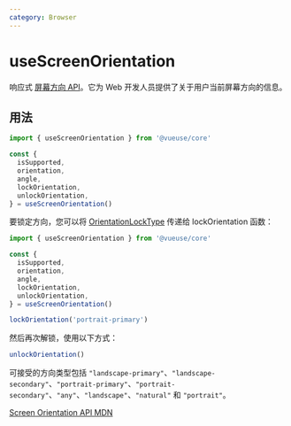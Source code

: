 ```yaml
---
category: Browser
---
```


# useScreenOrientation

响应式 [屏幕方向 API](https://developer.mozilla.org/en-US/docs/Web/API/Screen_Orientation_API)。它为 Web 开发人员提供了关于用户当前屏幕方向的信息。

## 用法

```ts
import { useScreenOrientation } from '@vueuse/core'

const {
  isSupported,
  orientation,
  angle,
  lockOrientation,
  unlockOrientation,
} = useScreenOrientation()
```

要锁定方向，您可以将 [OrientationLockType](https://developer.mozilla.org/en-US/docs/Web/API/ScreenOrientation/type) 传递给 lockOrientation 函数：

```ts
import { useScreenOrientation } from '@vueuse/core'

const {
  isSupported,
  orientation,
  angle,
  lockOrientation,
  unlockOrientation,
} = useScreenOrientation()

lockOrientation('portrait-primary')
```

然后再次解锁，使用以下方式：

```ts
unlockOrientation()
```

可接受的方向类型包括 `"landscape-primary"`、`"landscape-secondary"`、`"portrait-primary"`、`"portrait-secondary"`、`"any"`、`"landscape"`、`"natural"` 和 `"portrait"`。

[Screen Orientation API MDN](https://developer.mozilla.org/en-US/docs/Web/API/Screen_Orientation_API)
